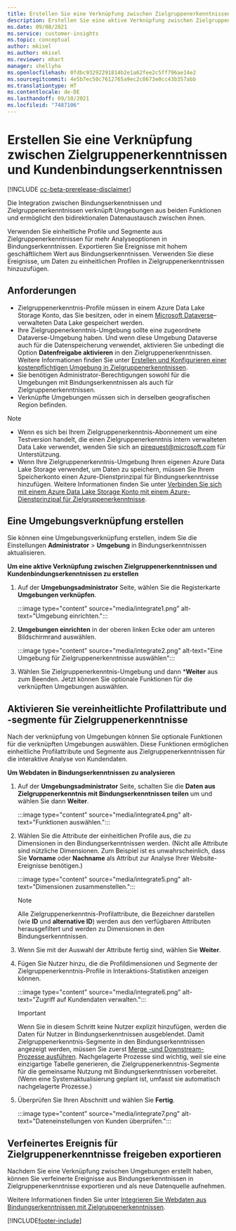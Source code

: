```yaml
---
title: Erstellen Sie eine Verknüpfung zwischen Zielgruppenerkenntnissen und Kundenbindungserkenntnissen
description: Erstellen Sie eine aktive Verknüpfung zwischen Zielgruppenerkenntnissen und Bindungserkenntnissen, um den bidirektionalen Datenaustausch zu ermöglichen.
ms.date: 09/08/2021
ms.service: customer-insights
ms.topic: conceptual
author: mkisel
ms.author: mkisel
ms.reviewer: mhart
manager: shellyha
ms.openlocfilehash: 0fdbc93292291814b2e1a62fee2c5ff796ae14e2
ms.sourcegitcommit: 4e5b7ec50c7612765a9ec2c8673e0cc43b357abb
ms.translationtype: HT
ms.contentlocale: de-DE
ms.lasthandoff: 09/10/2021
ms.locfileid: "7487106"
---
```

# <a name="create-a-link-between-audience-insights-and-engagement-insights"></a>Erstellen Sie eine Verknüpfung zwischen Zielgruppenerkenntnissen und Kundenbindungserkenntnissen

[!INCLUDE [cc-beta-prerelease-disclaimer](includes/cc-beta-prerelease-disclaimer.md)]

Die Integration zwischen Bindungserkenntnissen und Zielgruppenerkenntnissen verknüpft Umgebungen aus beiden Funktionen und ermöglicht den bidirektionalen Datenaustausch zwischen ihnen.

Verwenden Sie einheitliche Profile und Segmente aus Zielgruppenerkenntnissen für mehr Analyseoptionen in Bindungserkenntnissen. Exportieren Sie Ereignisse mit hohem geschäftlichem Wert aus Bindungserkenntnissen. Verwenden Sie diese Ereignisse, um Daten zu einheitlichen Profilen in Zielgruppenerkenntnissen hinzuzufügen.

## <a name="prerequisites"></a>Anforderungen

- Zielgruppenerkenntnis-Profile müssen in einem Azure Data Lake Storage Konto, das Sie besitzen, oder in einem [Microsoft Dataverse](/powerapps/maker/data-platform/data-platform-intro.md)&ndash; verwalteten Data Lake gespeichert werden. 
- Ihre Zielgruppenerkenntnis-Umgebung sollte eine zugeordnete Dataverse-Umgebung haben. Und wenn diese Umgebung Dataverse auch für die Datenspeicherung verwendet, aktivieren Sie unbedingt die Option **Datenfreigabe aktivieren** in den Zielgruppenerkenntnissen. Weitere Informationen finden Sie unter [Erstellen und Konfigurieren einer kostenpflichtigen Umgebung in Zielgruppenerkenntnissen](../audience-insights/get-started-paid.md).
- Sie benötigen Administrator-Berechtigungen sowohl für die Umgebungen mit Bindungserkenntnissen als auch für Zielgruppenerkenntnissen.
- Verknüpfte Umgebungen müssen sich in derselben geografischen Region befinden.

> [!NOTE]
> - Wenn es sich bei Ihrem Zielgruppenerkenntnis-Abonnement um eine Testversion handelt, die einen Zielgruppenerkenntnis intern verwalteten Data Lake verwendet, wenden Sie sich an [pirequest@microsoft.com](mailto:pirequest@microsoft.com) für Unterstützung. 
> - Wenn Ihre Zielgruppenerkenntnis-Umgebung Ihren eigenen Azure Data Lake Storage verwendet, um Daten zu speichern, müssen Sie Ihrem Speicherkonto einen Azure-Dienstprinzipal für Bindungserkenntnisse hinzufügen. Weitere Informationen finden Sie unter [Verbinden Sie sich mit einem Azure Data Lake Storage Konto mit einem Azure-Dienstprinzipal für Zielgruppenerkenntnisse](../audience-insights/connect-service-principal.md). 


## <a name="create-an-environment-link"></a>Eine Umgebungsverknüpfung erstellen

Sie können eine Umgebungsverknüpfung erstellen, indem Sie die Einstellungen **Administrator** > **Umgebung** in Bindungserkenntnissen aktualisieren.

**Um eine aktive Verknüpfung zwischen Zielgruppenerkenntnissen und Kundenbindungserkenntnissen zu erstellen**

1. Auf der **Umgebungsadministrator** Seite, wählen Sie die Registerkarte **Umgebungen verknüpfen**.

    :::image type="content" source="media/integrate1.png" alt-text="Umgebung einrichten.":::

1. **Umgebungen einrichten** in der oberen linken Ecke oder am unteren Bildschirmrand auswählen.

     :::image type="content" source="media/integrate2.png" alt-text="Eine Umgebung für Zielgruppenerkenntnisse auswählen":::

1. Wählen Sie Zielgruppenerkenntnis-Umgebung und dann ***Weiter** aus zum Beenden. Jetzt können Sie optionale Funktionen für die verknüpften Umgebungen auswählen.
 
## <a name="enable-audience-insights-unified-profiles-attributes-and-segments"></a>Aktivieren Sie vereinheitlichte Profilattribute und -segmente für Zielgruppenerkenntnisse

Nach der verknüpfung von Umgebungen können Sie optionale Funktionen für die verknüpften Umgebungen auswählen. Diese Funktionen ermöglichen einheitliche Profilattribute und Segmente aus Zielgruppenerkenntnissen für die interaktive Analyse von Kundendaten.

**Um Webdaten in Bindungserkenntnissen zu analysieren**

1. Auf der **Umgebungsadministrator** Seite, schalten Sie die **Daten aus Zielgruppenerkenntnis mit Bindungserkenntnissen teilen** um und wählen Sie dann **Weiter**.

    :::image type="content" source="media/integrate4.png" alt-text="Funktionen auswählen.":::

1. Wählen Sie die Attribute der einheitlichen Profile aus, die zu Dimensionen in den Bindungserkenntnissen werden. (Nicht alle Attribute sind nützliche Dimensionen. Zum Beispiel ist es unwahrscheinlich, dass Sie **Vorname** oder **Nachname** als Attribut zur Analyse Ihrer Website-Ereignisse benötigen.)

    :::image type="content" source="media/integrate5.png" alt-text="Dimensionen zusammenstellen.":::

   >[!NOTE]
   > Alle Zielgruppenerkenntnis-Profilattribute, die Bezeichner darstellen (wie **ID** und **alternative ID**) werden aus den verfügbaren Attributen herausgefiltert und werden zu Dimensionen in den Bindungserkenntnissen.

1. Wenn Sie mit der Auswahl der Attribute fertig sind, wählen Sie **Weiter**.
1. Fügen Sie Nutzer hinzu, die die Profildimensionen und Segmente der Zielgruppenerkenntnis-Profile in Interaktions-Statistiken anzeigen können.

    :::image type="content" source="media/integrate6.png" alt-text="Zugriff auf Kundendaten verwalten.":::

   > [!IMPORTANT]
   > Wenn Sie in diesem Schritt keine Nutzer explizit hinzufügen, werden die Daten für Nutzer in Bindungserkenntnissen ausgeblendet.
   > Damit Zielgruppenerkenntnis-Segmente in den Bindungserkenntnissen angezeigt werden, müssen Sie zuerst [Merge -und Downstream-Prozesse ausführen](../audience-insights/merge-entities.md). Nachgelagerte Prozesse sind wichtig, weil sie eine einzigartige Tabelle generieren, die Zielgruppenerkenntnis-Segmente für die gemeinsame Nutzung mit Bindungserkenntnissen vorbereitet. (Wenn eine Systemaktualisierung geplant ist, umfasst sie automatisch nachgelagerte Prozesse.)

1. Überprüfen Sie Ihren Abschnitt und wählen Sie **Fertig**.

    :::image type="content" source="media/integrate7.png" alt-text="Dateneinstellungen von Kunden überprüfen.":::

## <a name="export-refined-events-to-audience-insights"></a>Verfeinertes Ereignis für Zielgruppenerkenntnisse freigeben exportieren

Nachdem Sie eine Verknüpfung zwischen Umgebungen erstellt haben, können Sie verfeinerte Ereignisse aus Bindungserkenntnissen in Zielgruppenerkenntnisse exportieren und als neue Datenquelle aufnehmen. 

Weitere Informationen finden Sie unter [Integrieren Sie Webdaten aus Bindungserkenntnissen mit Zielgruppenerkenntnissen](../audience-insights/integrate-engagement-insights.md).

<!--
## Share engagement insights refined events with audience insights

After you create a link between environments, a new option becomes available for you to share [refined events](refined-events.md) with audience insights.

Consider the following when creating refined events for audience insights: 

- Provide a meaningful name for the refined event. It will be used as an activity name in audience insights.
- Select at least the following properties to create an activity in audience insights: 
    - Signal.Action.Name indicates the activity details.
    - Signal.User.Id maps with the customer ID.
    - Signal.View.Uri is a web address as a basis for segments or measures.
    - Signal.Export.Id is a primary key for events.
    - Signal.Timestamp determines the date and time for the activity.

To share refined events:

1. From the engagement insights menu, select **Data** and then select the **Events** tab.
2. On the **Action** menu, select **Share as activity**.

    :::image type="content" source="media/integrate8.png" alt-text="Data shared events settings.":::

3. You can view and stop actively shared events on the **Export and Sharing** tab.
4. -- per Michael K, we need a mock here (Mukesh needs to update to reflect what happens in AUI once a user shares a refined event (i.e. no longer AUI, data wrangler needs to go discover data in the storage, the shared event is available as a DS and entity, correct?)

### Attach refined events shared as activities to unified profiles in audience insights

You can bring customer web activity data from engagement insights into audience insights. In addition to transactional, demographic, or behavioral data, you can view activities on the web in unified customer profiles. You can then use these profiles to get insights such as segments, measures, and predictions for audience activation.

Follow the steps in [data unification](../audience-insights/data-unification.md) to map, match, and merge website authentication information to unified profiles in audience insights.

You can also share refined events that are now available in audience insights, identified as data sources and entities. 

Next, you can relate event data from engagement insights as unified activities in customer profiles.

### Relate refined event data as an activity of a customer profile

After unifying the data, you can configure the activity for the customer profile. For more information, go to [Customer activities](../audience-insights/activities.md).

:::image type="content" source="media/web-event-activity.png" alt-text="Activities page with expanded Edit activity pane.":::

Next, configure the new activity by using mapping elements: 

- **Primary Key**: Signal.Export.Id, a unique ID that is available for every event record in engagement insights. This property is automatically generated.

- **Timestamp**: Signal.Timestamp in the event property.

- **Event**: Signal.Name, the event name that you want to track.

- **Web address**: Signal.View.Uri that refers to the URI of the page that created the event.

- **Details**: Signal.Action.Name to represent the information to associate with the event. The selected property in this case indicates that the event is for email promotion.

- **Activity type**: In this example, we choose the existing activity type WebLog. This selection is a useful filter option to run prediction models or create segments based on this activity type.

- **Set up relationship**: This important setting ties the activity to existing customer profiles. **Signal.User.Id** is the identifier configured in the SDK to be collected. It relates to the user ID in other data sources that are configured in audience insights. 

This example configures the relationship between Signal.User.Id and RetailCustomers:CustomerRetailId, which is the primary key that was identified in the map step of the data unification process.

After processing the activities, you can review customer records and open a customer card to see activities from engagement insights in the timeline. 

> [!TIP]
> To find a customer ID that has an engagement insights activity, go to **Entities** and preview the data for the UnifiedActivity entity. **ActivityTypeDisplay = WebLog** contains the engagement insights activity configured in the preceding example. Copy the customer ID for one of those records and search<!--note from editor: Edit okay? I couldn't quite follow this.-- > for that ID on the **Customers** page.

--> 

[!INCLUDE[footer-include](../includes/footer-banner.md)]
